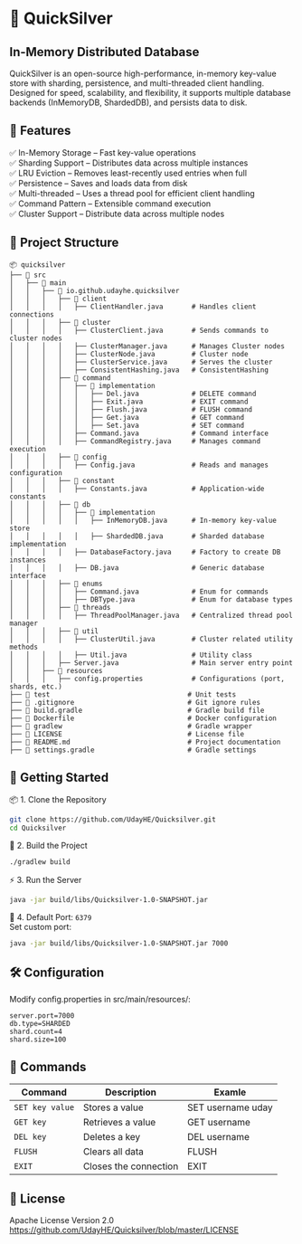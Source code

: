 # 🚀 QuickSilver
## In-Memory Distributed Database
QuickSilver is an open-source high-performance, in-memory key-value store with sharding, persistence, and multi-threaded client handling. <br> 
Designed for speed, scalability, and flexibility, it supports multiple database backends (InMemoryDB, ShardedDB), and persists data to disk.<br>

## 📌 Features
✅ In-Memory Storage – Fast key-value operations  <br>
✅ Sharding Support – Distributes data across multiple instances  <br>
✅ LRU Eviction – Removes least-recently used entries when full  <br>
✅ Persistence – Saves and loads data from disk  <br>
✅ Multi-threaded – Uses a thread pool for efficient client handling  <br>
✅ Command Pattern – Extensible command execution  <br>
✅ Cluster Support – Distribute data across multiple nodes  <br>

## 📂 Project Structure
```shell
📦 quicksilver
├── 📂 src
│   ├── 📂 main
│   │   ├── 📂 io.github.udayhe.quicksilver
│   │   │   ├── 📂 client
│   │   │   │   ├── ClientHandler.java       # Handles client connections
│   │   │   ├── 📂 cluster
│   │   │   │   ├── ClusterClient.java       # Sends commands to cluster nodes
│   │   │   │   ├── ClusterManager.java      # Manages Cluster nodes
│   │   │   │   ├── ClusterNode.java         # Cluster node
│   │   │   │   ├── ClusterService.java      # Serves the cluster
│   │   │   │   ├── ConsistentHashing.java   # ConsistentHashing
│   │   │   ├── 📂 command
│   │   │   │   ├── 📂 implementation
│   │   │   │   │   ├── Del.java             # DELETE command
│   │   │   │   │   ├── Exit.java            # EXIT command
│   │   │   │   │   ├── Flush.java           # FLUSH command
│   │   │   │   │   ├── Get.java             # GET command
│   │   │   │   │   ├── Set.java             # SET command
│   │   │   │   ├── Command.java             # Command interface
│   │   │   │   ├── CommandRegistry.java     # Manages command execution
│   │   │   ├── 📂 config
│   │   │   │   ├── Config.java              # Reads and manages configuration
│   │   │   ├── 📂 constant
│   │   │   │   ├── Constants.java           # Application-wide constants
│   │   │   ├── 📂 db
│   │   │   │   ├── 📂 implementation
│   │   │   │   │   ├── InMemoryDB.java      # In-memory key-value store
│   │   │   │   │   ├── ShardedDB.java       # Sharded database implementation
│   │   │   │   ├── DatabaseFactory.java     # Factory to create DB instances
│   │   │   │   ├── DB.java                  # Generic database interface
│   │   │   ├── 📂 enums                     
│   │   │   │   ├── Command.java             # Enum for commands  
│   │   │   │   ├── DBType.java              # Enum for database types
│   │   │   ├── 📂 threads
│   │   │   │   ├── ThreadPoolManager.java   # Centralized thread pool manager
│   │   │   ├── 📂 util
│   │   │   │   ├── ClusterUtil.java         # Cluster related utility methods
│   │   │   │   ├── Util.java                # Utility class
│   │   │   ├── Server.java                  # Main server entry point
│   │   ├── 📂 resources
│   │   │   ├── config.properties            # Configurations (port, shards, etc.)
├── 📂 test                                  # Unit tests
├── 📜 .gitignore                            # Git ignore rules
├── 📜 build.gradle                          # Gradle build file
├── 📜 Dockerfile                            # Docker configuration
├── 📜 gradlew                               # Gradle wrapper
├── 📜 LICENSE                               # License file
├── 📜 README.md                             # Project documentation
├── 📜 settings.gradle                       # Gradle settings

```

## 🚀 Getting Started

📦 1. Clone the Repository
```sh
git clone https://github.com/UdayHE/Quicksilver.git
cd Quicksilver
```

🔧 2. Build the Project
```sh
./gradlew build
```

⚡ 3. Run the Server
```sh
java -jar build/libs/Quicksilver-1.0-SNAPSHOT.jar
```

🔌 4. Default Port: `6379` <br>
Set custom port:
```sh
java -jar build/libs/Quicksilver-1.0-SNAPSHOT.jar 7000
```

## 🛠 Configuration
Modify config.properties in src/main/resources/:
```
server.port=7000
db.type=SHARDED
shard.count=4
shard.size=100
```

## 📝 Commands

| Command | Description | Examle |
| ----- | ------ | ------ |
|`SET key value` | Stores a value |SET username uday
|`GET key` | Retrieves a value|GET username
|`DEL key` | Deletes a key |DEL username
|`FLUSH` | Clears all data |FLUSH
|`EXIT` | Closes the connection|EXIT

## 📜 License
Apache License Version 2.0 <br>
https://github.com/UdayHE/Quicksilver/blob/master/LICENSE